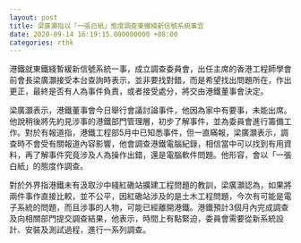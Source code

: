 ```yaml
---
layout: post
title: 梁廣灝指以「一張白紙」態度調查東鐵綫新信號系統事宜
date: 2020-09-14 16:19:15.000000000 +08:00
categories: rthk
---
```


港鐵就東鐵綫暫緩新信號系統一事，成立調查委員會，出任主席的香港工程師學會前會長梁廣灝接受本台查詢時表示，並非要找對錯，而是希望找出問題所在，作出更正，最終是否有人為事件負責，或者接受處分，將交由港鐵董事會決定。

梁廣灝表示，港鐵董事會今日舉行會議討論事件，他因為家中有要事，未能出席。他說稍後將先約見涉事的港鐵部門管理層，初步了解事件，並為委員會進行籌備工作。對於有報道指，港鐵工程部5月中已知悉事件，但一直瞞報，梁廣灝表示，調查時不會受有關報道內容影響，他會調查港鐵電腦紀錄，相信當中可以找到有用資料，再了解事件究竟涉及人為操作出錯，還是電腦軟件問題。他形容，會以「一張白紙」的態度作調查。

對於外界指港鐵未有汲取沙中綫紅磡站擴建工程問題的教訓，梁廣灝認為，如果將兩件事作直接比較，並不公平，因紅磡站涉及的是土木工程問題，今次有可能是電子系統的問題，而且涉事的人物，可能已經離開港鐵。港鐵預計3個月內完成調查及向相關部門提交調查結果，他表示，時間上有點緊迫，委員會需要從新系統設計、安裝及測試過程，進行一系列調查。
